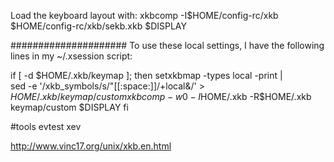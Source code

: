 Load the keyboard layout with:
xkbcomp -I$HOME/config-rc/xkb $HOME/config-rc/xkb/sekb.xkb $DISPLAY

#####################
To use these local settings, I have the following lines in my ~/.xsession script:

if [ -d $HOME/.xkb/keymap ]; then
  setxkbmap -types local -print | \
    sed -e '/xkb_symbols/s/"[[:space:]]/+local&/' > $HOME/.xkb/keymap/custom
  xkbcomp -w0 -I$HOME/.xkb -R$HOME/.xkb keymap/custom $DISPLAY
fi

#tools
evtest
xev

http://www.vinc17.org/unix/xkb.en.html
